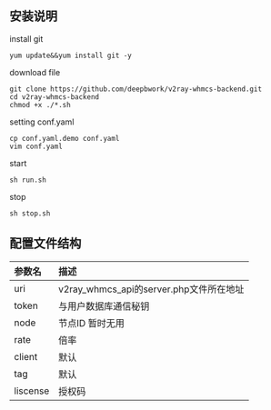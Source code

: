 ## 安装说明
install git
```
yum update&&yum install git -y
```

download file 
```
git clone https://github.com/deepbwork/v2ray-whmcs-backend.git  
cd v2ray-whmcs-backend  
chmod +x ./*.sh
```

setting conf.yaml
```
cp conf.yaml.demo conf.yaml  
vim conf.yaml  
```

start
```
sh run.sh
```

stop
```
sh stop.sh
```
## 配置文件结构
|参数名|描述|
|:-|:-|
|uri|v2ray_whmcs_api的server.php文件所在地址|
|token|与用户数据库通信秘钥|
|node|节点ID 暂时无用|
|rate|倍率|
|client|默认|
|tag|默认|
|liscense|授权码|
